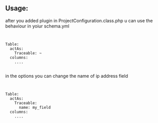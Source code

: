 <h2>Usage:</h2>
<p>after you added plugin in ProjectConfiguration.class.php u can use the behaviour in yoiur schema.yml</p>

<pre><code>

Table:
  actAs:
    Traceable: ~
  columns:
  	....      
    
</code></pre>

<p>in the options you can change the name of ip address field</p>

<pre><code>

Table:
  actAs:
    Traceable:
      name: my_field
  columns:
  	....      
    
</code></pre>